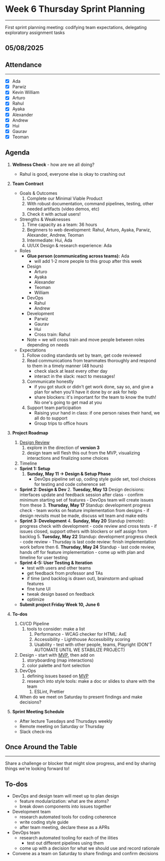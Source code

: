 # Week 6 Thursday Sprint Planning
--- 
First sprint planning meeting: codifying team expectations, delegating exploratory assignment tasks

## 05/08/2025

## Attendance
---
- [x] Ada
- [x] Parwiz
- [x] Kevin William
- [x] Arturo
- [x] Rahul
- [x] Ayaka
- [x] Alexander
- [x] Andrew
- [x] Hui
- [x] Gaurav
- [x] Teoman
  
## Agenda
1. **Wellness Check** - how are we all doing?
   - Rahul is good, everyone else is okay to crashing out
2. **Team Contract**
   - Goals & Outcomes
      1. Complete our Minimal Viable Product 
      2. With robust documentation, command pipelines, testing, other needed artifacts (video demos, etc)
      3. Check it with actual users!
   - Strengths & Weaknesses
      1. Time capacity as a team: 36 hours
      2. Beginners to web development: Rahul, Arturo, Ayaka, Parwiz, Alexander, Andrew, Teoman
      3. Intermediate: Hui, Ada
      4. UI/UX Design & research experience: Ada
   - Roles
      - **Glue person (communicating across teams):** Ada
         - will add 1-2 more people to this group after this week
      - Design
         - Arturo
         - Ayaka
         - Alexander
         - Teoman
         - William
      - DevOps
         - Rahul
         - Andrew
      - Development
         - Parwiz
         - Gaurav
         - Hui
         - Cross train: Rahul
      - Note = we will cross train and move people between roles depending on needs
   - Expectations 
      1. Follow coding standards set by team, get code reviewed
      2. Read communications from teammates thoroughly and respond to them in a timely manner (48 hours)
         - check slack at least every other day
         - interact in the slack: react to messages!
      3. Communicate honestly
         - if you got stuck or didn't get work done, say so, and give a plan for when you'll have it done by or ask for help
         - share blockers: it's important for the team to know the truth! No one's going to get mad at you
      4. Support team participation
         - Raising your hand in class: if one person raises their hand, we all do to support
         - Group trips to office hours
3. **Project Roadmap**
   1. [Design Review](https://miro.com/app/board/uXjVI-s3M8k=/?moveToWidget=3458764626234861431&cot=14)
      1. explore in the direction of **version 3**
      2. design team will flesh this out from the MVP, visualizing interactions and finalizing some choices
   2. Timeline
   - **Sprint 1: Setup**
      1. **Sunday, May 11 -> Design & Setup Phase** 
         - DevOps pipeline set up, coding style guide set, tool choices for testing and code coherence set
   - **Sprint 2: Design & Dev**
      2. **Tuesday, May 13** Design decisions: interfaces update and feedback session after class
         - confirm minimum starting set of features
         - DevOps team will create issues from these
      3. **Thursday, May 17** Standup: development progress check
         - team works on feature implementation from designs
         - if design revisits must be made, discuss wit team and make edits
   - **Sprint 3: Development**
      4. **Sunday, May 20** Standup (remote): progress check with development
         - code review and cross tests
         - if issues closed, support others with blockers or self assign from backlog
      5. **Tuesday, May 22** Standup: development progress check
         - code review
         - Thursday is last code review: finish implementation work before then
      6. **Thursday, May 24** Standup
         - last code review, hands off for feature implementation
         - come up with plan and timeline for user testing
   - **Sprint 4-5: User Testing & Iteration**
     - test with users and other teams
     - get feedback from professor and TAs
     - if time (and backlog is drawn out), brainstorm and upload features
     - fine tune UI
     - tweak design based on feedback
     - optimize
   - **Submit project Friday Week 10, June 6**
  
4. **To-dos**
   1. CI/CD Pipeline
      1. tools to consider: make a list
         1. Performance - WCAG checker for HTML: AxE
         2. Accessibility - Lighthouse Accessibility scoring
         3. Usability - test with other people, teams, Playright (DON'T AUTOMATE UNTIL WE STABILIZE PROJECT)
   2. Design - start with [MVP](https://docs.google.com/document/d/1gw2O-qc4-TcafjCcNl9bC26Pxjly1q1tGmnjsovB9b4/edit?tab=t.0), then add on
      1. storyboarding (map interactions)
      2. color palette and font selection
   3. DevOps
      1. defining issues based on [MVP](https://docs.google.com/document/d/1gw2O-qc4-TcafjCcNl9bC26Pxjly1q1tGmnjsovB9b4/edit?tab=t.0)
      2. research into style tools: make a doc or slides to share with the team
         1. ESLint, Prettier
   4. When do we meet on Saturday to present findings and make decisions?
5. **Sprint Meeting Schedule**
   - After lecture Tuesdays and Thursdays weekly
   - Remote meeting on Saturday or Thursday
   - Slack check-ins

## Once Around the Table
---
Share a challenge or blocker that might slow progress, and end by sharing things we're looking forward to!

## To-dos
- DevOps and design team will meet up to plan design
  - feature modularization: what are the atoms?
  - break down components into issues together
- Development team
  - research automated tools for coding coherence
  - write coding style guide
  - after team meeting, declare these as a APRs
- DevOps team
  - research automated tooling for each of the ilities
    - test out different pipelines using them
  - come up with a decision for what we should use and record rationale
- Convene as a team on Saturday to share findings and confirm decisions
